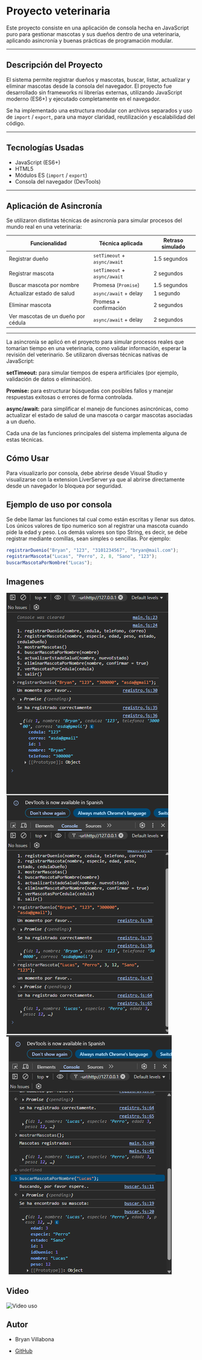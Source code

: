 # Proyecto veterinaria

Este proyecto consiste en una aplicación de consola hecha en JavaScript puro para gestionar mascotas y sus dueños dentro de una veterinaria, aplicando asincronía y buenas prácticas de programación modular.

---

## Descripción del Proyecto

El sistema permite registrar dueños y mascotas, buscar, listar, actualizar y eliminar mascotas desde la consola del navegador. El proyecto fue desarrollado sin frameworks ni librerías externas, utilizando JavaScript moderno (ES6+) y ejecutado completamente en el navegador.

Se ha implementado una estructura modular con archivos separados y uso de `import` / `export`, para una mayor claridad, reutilización y escalabilidad del código.

---

## Tecnologías Usadas

- JavaScript (ES6+)
- HTML5
- Módulos ES (`import` / `export`)
- Consola del navegador (DevTools)

---

## Aplicación de Asincronía

Se utilizaron distintas técnicas de asincronía para simular procesos del mundo real en una veterinaria:

| Funcionalidad                            | Técnica aplicada             |     Retraso simulado    |
|----------------------------------------- |---------------------------   |-------------------------|
| Registrar dueño                          | `setTimeout` + `async/await` | 1.5 segundos            |
| Registrar mascota                        | `setTimeout` + `async/await` | 2 segundos              |
| Buscar mascota por nombre                | Promesa (`Promise`)          | 1.5 segundos            |
| Actualizar estado de salud               | `async/await` + delay        | 1 segundo               |
| Eliminar mascota                         | Promesa + confirmación       | 2 segundos              |
| Ver mascotas de un dueño por cédula      | `async/await` + delay        | 2 segundos              |

---

La asincronía se aplicó en el proyecto para simular procesos reales que tomarían tiempo en una veterinaria, como validar información, esperar la revisión del veterinario. Se utilizaron diversas técnicas nativas de JavaScript:

**setTimeout:** para simular tiempos de espera artificiales (por ejemplo, validación de datos o eliminación).

**Promise:** para estructurar búsquedas con posibles fallos y manejar respuestas exitosas o errores de forma controlada.

**async/await:** para simplificar el manejo de funciones asincrónicas, como actualizar el estado de salud de una mascota o cargar mascotas asociadas a un dueño.

Cada una de las funciones principales del sistema implementa alguna de estas técnicas.

## Cómo Usar

Para visualizarlo por consola, debe abrirse desde Visual Studio y visualizarse con la extension LiverServer ya que al abrirse directamente desde un navegador lo bloquea por seguridad.

## Ejemplo de uso por consola

Se debe llamar las funciones tal cual como están escritas y llenar sus datos.
Los únicos valores de tipo numerico son al registrar una mascota cuando pide la edad y peso.
Los demás valores son tipo String, es decir, se debe registrar mediante comillas, sean simples o sencillas. Por ejemplo:

```js
registrarDuenio("Bryan", "123", "3101234567", "bryan@mail.com");
registrarMascota("Lucas", "Perro", 2, 8, "Sano", "123");
buscarMascotaPorNombre("Lucas");
```

## Imagenes

 ![Registro Dueño](./img/registro_duenio.png)
 ![Texto alternativo](./img/registro_mascota.png)
 ![Texto alternativo](./img/buscar_mascota.png)

## Video

 ![Video uso](./img/video.gif)


## Autor

-  Bryan Villabona
    
-  [GitHub]([BryanVillabona](https://github.com/BryanVillabona))


